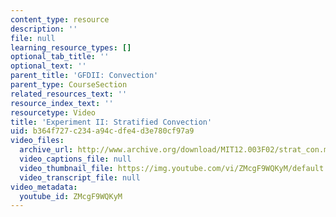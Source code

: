 ```yaml
---
content_type: resource
description: ''
file: null
learning_resource_types: []
optional_tab_title: ''
optional_text: ''
parent_title: 'GFDII: Convection'
parent_type: CourseSection
related_resources_text: ''
resource_index_text: ''
resourcetype: Video
title: 'Experiment II: Stratified Convection'
uid: b364f727-c234-a94c-dfe4-d3e780cf97a9
video_files:
  archive_url: http://www.archive.org/download/MIT12.003F02/strat_con.mp4
  video_captions_file: null
  video_thumbnail_file: https://img.youtube.com/vi/ZMcgF9WQKyM/default.jpg
  video_transcript_file: null
video_metadata:
  youtube_id: ZMcgF9WQKyM
---
```

